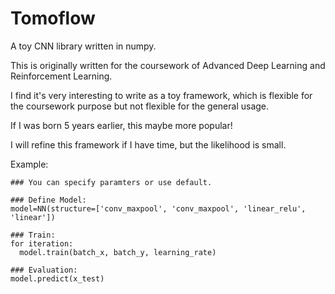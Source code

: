 # Tomoflow
A toy CNN library written in numpy.

This is originally written for the coursework of Advanced Deep Learning and Reinforcement Learning.

I find it's very interesting to write as a toy framework, which is flexible for the coursework purpose but not flexible for the general usage.

If I was born 5 years earlier, this maybe more popular! 

I will refine this framework if I have time, but the likelihood is small.

Example:
```
### You can specify paramters or use default.

### Define Model:
model=NN(structure=['conv_maxpool', 'conv_maxpool', 'linear_relu', 'linear'])

### Train:
for iteration:
  model.train(batch_x, batch_y, learning_rate)
    
### Evaluation:
model.predict(x_test)
```




